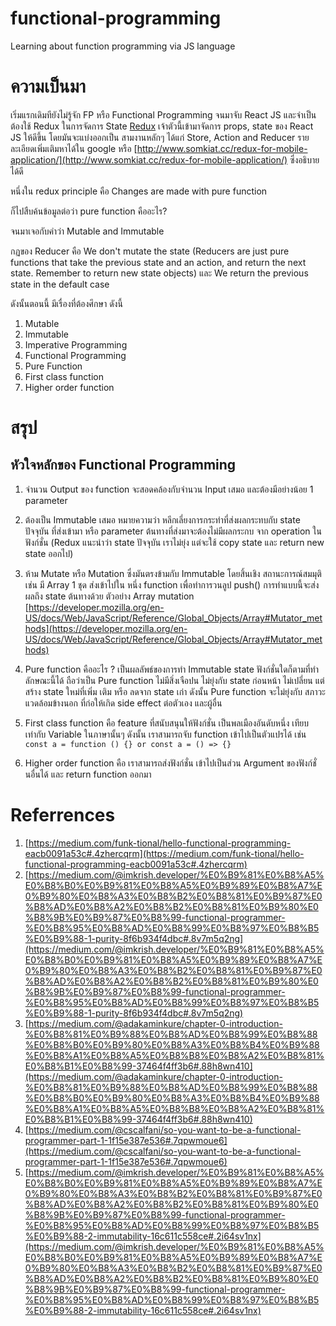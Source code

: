 # functional-programming
Learning about function programming via JS language

# ความเป็นมา

เริ่มแรกเดิมทียังไม่รู้จัก FP หรือ Functional Programming จนมาจับ React JS และจำเป็นต้องใช้ Redux ในการจัดการ State
[Redux](http://redux.js.org/) เจ้าตัวนี้เข้ามาจัดการ props, state ของ React JS ให้ดีขึ้น โดยมันจะแบ่งออกเป็น สามงานหลักๆ ได้แก่ Store, Action and Reducer รายละเอียดเพิ่มเติมหาได้ใน google หรือ [http://www.somkiat.cc/redux-for-mobile-application/](http://www.somkiat.cc/redux-for-mobile-application/) ซึ่งอธิบายได้ดี

หนึ่งใน redux principle คือ Changes are made with pure function

ก็ไปสืบค้นข้อมูลต่อว่า pure function คืออะไร?

จนมาเจอกับคำว่า Mutable and Immutable

กฏของ Reducer คือ We don't mutate the state (Reducers are just pure functions that take the previous state and an action, and return the next state. Remember to return new state objects) และ We return the previous state in the default case

ดังนั้นตอนนี้ มีเรื่องที่ต้องศึกษา ดังนี้

1. Mutable
2. Immutable
3. Imperative Programming
4. Functional Programming
5. Pure Function
6. First class function
7. Higher order function

# สรุป

## หัวใจหลักของ Functional Programming
1. จำนวน Output ของ function จะสอดคล้องกับจำนวน Input เสมอ และต้องมีอย่างน้อย 1 parameter

2. ต้องเป็น Immutable เสมอ หมายความว่า หลีกเลี่ยงการกระทำที่ส่งผลกระทบกับ state ปัจจุบัน ที่ส่งเข้ามา หรือ parameter ต้นทางที่ส่งมาจะต้องไม่มีผลกระกบ จาก operation ในฟังก์ชั่น (Redux แนะนำว่า state ปัจจุบัน เราไม่ยุ่ง แต่จะใช้ copy state และ return new state ออกไป)

3. ห้าม Mutate หรือ Mutation ซึ่งมันตรงข้ามกับ Immutable โดยสิ้นเชิง สถานะการณ์สมมุติ เช่น มี Array 1 ชุด ส่งเข้าไปใน หนึ่ง function เพื่อทำการวนลูป push() การทำแบบนี้จะส่งผลถึง state ต้นทางด้วย ตัวอย่าง Array mutation [https://developer.mozilla.org/en-US/docs/Web/JavaScript/Reference/Global_Objects/Array#Mutator_methods](https://developer.mozilla.org/en-US/docs/Web/JavaScript/Reference/Global_Objects/Array#Mutator_methods)
4. Pure function คืออะไร ? เป็นผลลัพธ์ของการทำ Immutable state ฟังก์ชั่นใดก็ตามที่ทำลักษณะนี้ได้ ถือว่าเป็น Pure function ไม่มีสิ่งเจือปน ไม่ยุ่งกับ state ก่อนหน้า ไม่เปลี่ยน แต่สร้าง state ใหม่ที่เพิ่ม เติม หรือ ลดจาก state เก่า ดังนั้น Pure function จะไม่ยุ่งกับ สภาวะแวดล้อมข้างนอก ที่ก่อให้เกิด side effect ต่อตัวเอง และผู้อื่น
5. First class function คือ feature ที่สนับสนุนให้ฟังก์ชั่น เป็นพลเมืองอันดับหนึ่ง เทียบเท่ากับ Variable ในภาษานั้นๆ ดังนั้น เราสามารถจับ function เข้าไปเป็นตัวแปรได้ เช่น `const a = function () {} or const a = () => {}`
6. Higher order function คือ เราสามารถส่งฟังก์ชั่น เข้าไปเป็นส่วน Argument ของฟังก์ชั่นอื่นได้ และ return function ออกมา

# Referrences
1. [https://medium.com/funk-tional/hello-functional-programming-eacb0091a53c#.4zhercqrm](https://medium.com/funk-tional/hello-functional-programming-eacb0091a53c#.4zhercqrm)
2. [https://medium.com/@imkrish.developer/%E0%B9%81%E0%B8%A5%E0%B8%B0%E0%B9%81%E0%B8%A5%E0%B9%89%E0%B8%A7%E0%B9%80%E0%B8%A3%E0%B8%B2%E0%B8%81%E0%B9%87%E0%B8%AD%E0%B8%A2%E0%B8%B2%E0%B8%81%E0%B9%80%E0%B8%9B%E0%B9%87%E0%B8%99-functional-programmer-%E0%B8%95%E0%B8%AD%E0%B8%99%E0%B8%97%E0%B8%B5%E0%B9%88-1-purity-8f6b934f4dbc#.8v7m5q2ng](https://medium.com/@imkrish.developer/%E0%B9%81%E0%B8%A5%E0%B8%B0%E0%B9%81%E0%B8%A5%E0%B9%89%E0%B8%A7%E0%B9%80%E0%B8%A3%E0%B8%B2%E0%B8%81%E0%B9%87%E0%B8%AD%E0%B8%A2%E0%B8%B2%E0%B8%81%E0%B9%80%E0%B8%9B%E0%B9%87%E0%B8%99-functional-programmer-%E0%B8%95%E0%B8%AD%E0%B8%99%E0%B8%97%E0%B8%B5%E0%B9%88-1-purity-8f6b934f4dbc#.8v7m5q2ng)
3. [https://medium.com/@adakaminkure/chapter-0-introduction-%E0%B8%81%E0%B9%88%E0%B8%AD%E0%B8%99%E0%B8%88%E0%B8%B0%E0%B9%80%E0%B8%A3%E0%B8%B4%E0%B9%88%E0%B8%A1%E0%B8%A5%E0%B8%B8%E0%B8%A2%E0%B8%81%E0%B8%B1%E0%B8%99-37464f4ff3b6#.88h8wn410](https://medium.com/@adakaminkure/chapter-0-introduction-%E0%B8%81%E0%B9%88%E0%B8%AD%E0%B8%99%E0%B8%88%E0%B8%B0%E0%B9%80%E0%B8%A3%E0%B8%B4%E0%B9%88%E0%B8%A1%E0%B8%A5%E0%B8%B8%E0%B8%A2%E0%B8%81%E0%B8%B1%E0%B8%99-37464f4ff3b6#.88h8wn410)
4. [https://medium.com/@cscalfani/so-you-want-to-be-a-functional-programmer-part-1-1f15e387e536#.7qpwmoue6](https://medium.com/@cscalfani/so-you-want-to-be-a-functional-programmer-part-1-1f15e387e536#.7qpwmoue6)
5. [https://medium.com/@imkrish.developer/%E0%B9%81%E0%B8%A5%E0%B8%B0%E0%B9%81%E0%B8%A5%E0%B9%89%E0%B8%A7%E0%B9%80%E0%B8%A3%E0%B8%B2%E0%B8%81%E0%B9%87%E0%B8%AD%E0%B8%A2%E0%B8%B2%E0%B8%81%E0%B9%80%E0%B8%9B%E0%B9%87%E0%B8%99-functional-programmer-%E0%B8%95%E0%B8%AD%E0%B8%99%E0%B8%97%E0%B8%B5%E0%B9%88-2-immutability-16c611c558ce#.2i64sv1nx](https://medium.com/@imkrish.developer/%E0%B9%81%E0%B8%A5%E0%B8%B0%E0%B9%81%E0%B8%A5%E0%B9%89%E0%B8%A7%E0%B9%80%E0%B8%A3%E0%B8%B2%E0%B8%81%E0%B9%87%E0%B8%AD%E0%B8%A2%E0%B8%B2%E0%B8%81%E0%B9%80%E0%B8%9B%E0%B9%87%E0%B8%99-functional-programmer-%E0%B8%95%E0%B8%AD%E0%B8%99%E0%B8%97%E0%B8%B5%E0%B9%88-2-immutability-16c611c558ce#.2i64sv1nx)
